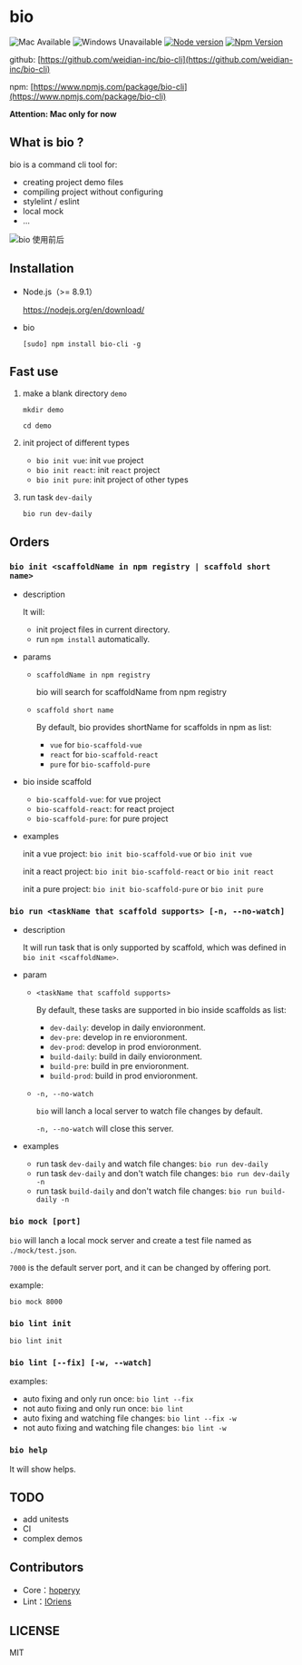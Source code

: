 # bio

![Mac Available](https://img.shields.io/badge/Mac-available-brightgreen.svg) ![Windows Unavailable](https://img.shields.io/badge/Windows-unavailable-red.svg) [![Node version](https://img.shields.io/badge/node-%3E%3D%208.9.1-brightgreen.svg)](http://nodejs.org/) [![Npm Version](https://img.shields.io/badge/npm-%3E%3D%205.5.1-brightgreen.svg)](https://www.npmjs.com/)

github: [https://github.com/weidian-inc/bio-cli](https://github.com/weidian-inc/bio-cli)

npm: [https://www.npmjs.com/package/bio-cli](https://www.npmjs.com/package/bio-cli)

**Attention: Mac only for now**

## What is bio ?

bio is a command cli tool for:

+   creating project demo files
+   compiling project without configuring
+   stylelint / eslint
+   local mock
+   ...

![bio 使用前后](https://user-images.githubusercontent.com/5757051/39090832-85175356-461b-11e8-9cd7-7a739165c18f.png)

## Installation

+   Node.js（>= 8.9.1）

    https://nodejs.org/en/download/

+   bio

    ```
    [sudo] npm install bio-cli -g
    ```

## Fast use

1. make a blank directory `demo`

    ```
    mkdir demo

    cd demo
    ```
    
2. init project of different types

    +   `bio init vue`: init `vue` project
    +   `bio init react`: init `react` project
    +   `bio init pure`: init project of other types
    
3. run task `dev-daily`
    
    ```
    bio run dev-daily
    ```

## Orders

### `bio init <scaffoldName in npm registry | scaffold short name>`

+   description

    It will:
    
    +   init project files in current directory.
    +   run `npm install` automatically.

+   params
    +   `scaffoldName in npm registry`

        bio will search for scaffoldName from npm registry

    +   `scaffold short name`

        By default, bio provides shortName for scaffolds in npm as list:

        +   `vue` for `bio-scaffold-vue`
        +   `react` for `bio-scaffold-react`
        +   `pure` for `bio-scaffold-pure`

+   bio inside scaffold

    +   `bio-scaffold-vue`: for vue project
    +   `bio-scaffold-react`: for react project
    +   `bio-scaffold-pure`: for pure project

+   examples

    init a vue project: `bio init bio-scaffold-vue` or `bio init vue`

    init a react project: `bio init bio-scaffold-react` or `bio init react`

    init a pure project: `bio init bio-scaffold-pure` or `bio init pure`

### `bio run <taskName that scaffold supports> [-n, --no-watch]`

+   description

    It will run task that is only supported by scaffold, which was defined in `bio init <scaffoldName>`.

+   param
    +   `<taskName that scaffold supports>`

        By default, these tasks are supported in bio inside scaffolds as list:

        +   `dev-daily`: develop in daily envioronment.
        +   `dev-pre`: develop in re envioronment.
        +   `dev-prod`: develop in prod envioronment.
        +   `build-daily`: build in daily envioronment.
        +   `build-pre`: build in pre envioronment.
        +   `build-prod`: build in prod envioronment.

    +   `-n, --no-watch`

        `bio` will lanch a local server to watch file changes by default.

        `-n, --no-watch` will close this server.

+   examples

    +   run task `dev-daily` and watch file changes: `bio run dev-daily`
    +   run task `dev-daily` and don't watch file changes: `bio run dev-daily -n`
    +   run task `build-daily` and don't watch file changes: `bio run build-daily -n`
    
### `bio mock [port]`

`bio` will lanch a local mock server and create a test file named as `./mock/test.json`.

`7000` is the default server port, and it can be changed by offering port.

example:

```
bio mock 8000
```

### `bio lint init`

```
bio lint init
```

### `bio lint [--fix] [-w, --watch]`

examples:

+   auto fixing and only run once: `bio lint --fix`
+   not auto fixing and only run once: `bio lint`
+   auto fixing and watching file changes: `bio lint --fix -w`
+   not auto fixing and watching file changes: `bio lint -w`

### `bio help`

It will show helps.

## TODO

+   add unitests
+   CI
+   complex demos

## Contributors

+   Core：[hoperyy](https://github.com/hoperyy)
+   Lint：[IOriens](https://github.com/IOriens)

## LICENSE

MIT
